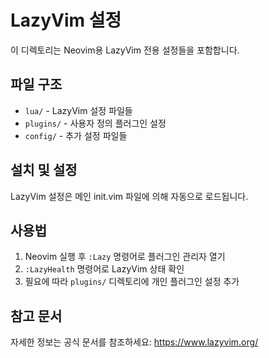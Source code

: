 # LazyVim 설정

이 디렉토리는 Neovim용 LazyVim 전용 설정들을 포함합니다.

## 파일 구조
- `lua/` - LazyVim 설정 파일들
- `plugins/` - 사용자 정의 플러그인 설정
- `config/` - 추가 설정 파일들

## 설치 및 설정
LazyVim 설정은 메인 init.vim 파일에 의해 자동으로 로드됩니다.

## 사용법
1. Neovim 실행 후 `:Lazy` 명령어로 플러그인 관리자 열기
2. `:LazyHealth` 명령어로 LazyVim 상태 확인
3. 필요에 따라 `plugins/` 디렉토리에 개인 플러그인 설정 추가

## 참고 문서
자세한 정보는 공식 문서를 참조하세요: https://www.lazyvim.org/